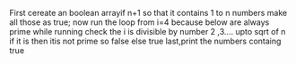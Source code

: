 First cereate an boolean arrayif n+1 so that it contains 1 to n numbers
make all those as true;
now run the loop from i=4 because below are always prime
while running check the i is divisible by number 2 ,3.... upto sqrt of n
if it is then itis not prime so false
else true
last,print the numbers containg true
